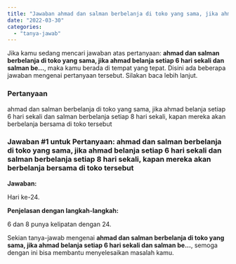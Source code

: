 ```yaml
---
title: "Jawaban ahmad dan salman berbelanja di toko yang sama, jika ahmad belanja setiap 6 hari sekali dan salman be..."
date: "2022-03-30"
categories: 
  - "tanya-jawab"
---
```


Jika kamu sedang mencari jawaban atas pertanyaan: **ahmad dan salman berbelanja di toko yang sama, jika ahmad belanja setiap 6 hari sekali dan salman be...**, maka kamu berada di tempat yang tepat. Disini ada beberapa jawaban mengenai pertanyaan tersebut. Silakan baca lebih lanjut.

### Pertanyaan

ahmad dan salman berbelanja di toko yang sama, jika ahmad belanja setiap 6 hari sekali dan salman berbelanja setiap 8 hari sekali, kapan mereka akan berbelanja bersama di toko tersebut

### Jawaban #1 untuk Pertanyaan: ahmad dan salman berbelanja di toko yang sama, jika ahmad belanja setiap 6 hari sekali dan salman berbelanja setiap 8 hari sekali, kapan mereka akan berbelanja bersama di toko tersebut

**Jawaban:**

Hari ke-24.

**Penjelasan dengan langkah-langkah:**

6 dan 8 punya kelipatan dengan 24.

Sekian tanya-jawab mengenai **ahmad dan salman berbelanja di toko yang sama, jika ahmad belanja setiap 6 hari sekali dan salman be...**, semoga dengan ini bisa membantu menyelesaikan masalah kamu.
